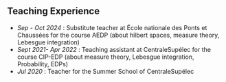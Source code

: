 ## Teaching Experience
* _Sep - Oct 2024_ : Substitute teacher at École nationale des Ponts et Chaussées for the course AEDP (about hilbert spaces, measure theory, Lebesgue integration)
* _Sept 2021- Apr 2022_ : Teaching assistant at CentraleSupélec for the course CIP-EDP (about measure theory, Lebesgue integration, Probability, EDPs)
* _Jul 2020_ : Teacher for the Summer School of CentraleSupélec

